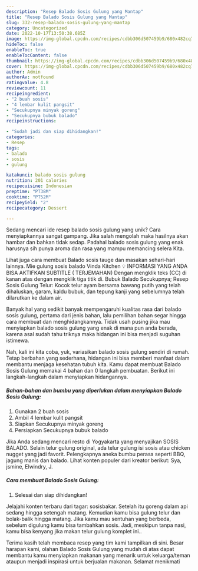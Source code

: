 ```yaml
---
description: "Resep Balado Sosis Gulung yang Mantap"
title: "Resep Balado Sosis Gulung yang Mantap"
slug: 332-resep-balado-sosis-gulung-yang-mantap
category: Uncategorized
date: 2022-10-17T13:50:38.685Z
image: https://img-global.cpcdn.com/recipes/cdbb306d507459b9/680x482cq70/balado-sosis-gulung-foto-resep-utama.jpg
hideToc: false
enableToc: true
enableTocContent: false
thumbnail: https://img-global.cpcdn.com/recipes/cdbb306d507459b9/680x482cq70/balado-sosis-gulung-foto-resep-utama.jpg
cover: https://img-global.cpcdn.com/recipes/cdbb306d507459b9/680x482cq70/balado-sosis-gulung-foto-resep-utama.jpg
author: Admin
authorAv: notfound
ratingvalue: 4.8
reviewcount: 11
recipeingredient:
- "2 buah sosis"
- "4 lembar kulit pangsit"
- "Secukupnya minyak goreng"
- "Secukupnya bubuk balado"
recipeinstructions:

- "Sudah jadi dan siap dihidangkan!"
categories:
- Resep
tags:
- balado
- sosis
- gulung

katakunci: balado sosis gulung 
nutrition: 201 calories
recipecuisine: Indonesian
preptime: "PT38M"
cooktime: "PT52M"
recipeyield: "2"
recipecategory: Dessert

---
```





Sedang mencari ide resep balado sosis gulung yang unik? Cara menyiapkannya sangat gampang. Jika salah mengolah maka hasilnya akan hambar dan bahkan tidak sedap. Padahal balado sosis gulung yang enak harusnya sih punya aroma dan rasa yang mampu memancing selera Kita.





Lihat juga cara membuat Balado sosis tauge dan masakan sehari-hari lainnya. Mie gulung sosis balado Vinda Kitchen 💡 INFORMASI YANG ANDA BISA AKTIFKAN SUBTITLE ( TERJEMAHAN) Dengan mengklik teks (CC) di kanan atas dengan mengklik tiga titik di. Bubuk Balado Secukupnya; Resep Sosis Gulung Telur: Kocok telur ayam bersama bawang putih yang telah dihaluskan, garam, kaldu bubuk, dan tepung kanji yang sebelumnya telah dilarutkan ke dalam air.

Banyak hal yang sedikit banyak mempengaruhi kualitas rasa dari balado sosis gulung, pertama dari jenis bahan, lalu pemilihan bahan segar hingga cara membuat dan menghidangkannya. Tidak usah pusing jika mau menyiapkan balado sosis gulung yang enak di mana pun anda berada, karena asal sudah tahu triknya maka hidangan ini bisa menjadi suguhan istimewa.






Nah, kali ini kita coba, yuk, variasikan balado sosis gulung sendiri di rumah. Tetap berbahan yang sederhana, hidangan ini bisa memberi manfaat dalam membantu menjaga kesehatan tubuh kita. Kamu dapat membuat Balado Sosis Gulung memakai 4 bahan dan 0 langkah pembuatan. Berikut ini langkah-langkah dalam menyiapkan hidangannya.

<!--inarticleads1-->

##### Bahan-bahan dan bumbu yang diperlukan dalam menyiapkan Balado Sosis Gulung:

1. Gunakan 2 buah sosis
1. Ambil 4 lembar kulit pangsit
1. Siapkan Secukupnya minyak goreng
1. Persiapkan Secukupnya bubuk balado


Jika Anda sedang mencari resto di Yogyakarta yang menyajikan SOSIS BALADO. Selain telur gulung original, ada telur gulung isi sosis atau chicken nugget yang jadi favorit. Pelengkapnya aneka bumbu perasa seperti BBQ, jagung manis dan balado. Lihat konten populer dari kreator berikut: Sya, jsmine, Elwindry, J. 

<!--inarticleads2-->

##### Cara membuat Balado Sosis Gulung:


1. Selesai dan siap dihidangkan!

Jelajahi konten terbaru dari tagar: sosisbakar. Setelah itu goreng dalam api sedang hingga setengah matang. Kemudian kamu bisa gulung telur dan bolak-balik hingga matang. Jika kamu mau sentuhan yang berbeda, sebelum digulung kamu bisa tambahkan sosis. Jadi, meskipun tanpa nasi, kamu bisa kenyang jika makan telur gulung komplet ini.. 

Terima kasih telah membaca resep yang tim kami tampilkan di sini. Besar harapan kami, olahan Balado Sosis Gulung yang mudah di atas dapat membantu kamu menyiapkan makanan yang menarik untuk keluarga/teman ataupun menjadi inspirasi untuk berjualan makanan. Selamat menikmati
